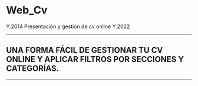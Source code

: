 # Web_Cv
Y.2014 Presentación y gestión de cv online
Y.2022

----

## UNA FORMA FÁCIL DE GESTIONAR TU CV ONLINE Y APLICAR FILTROS POR SECCIONES Y CATEGORÍAS.

----
